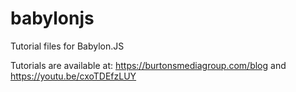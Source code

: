 # babylonjs
Tutorial files for Babylon.JS

Tutorials are available at:
https://burtonsmediagroup.com/blog
and
https://youtu.be/cxoTDEfzLUY
